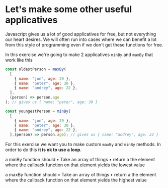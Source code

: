 # Let's make some other useful applicatives

Javascript gives us a lot of good applicatives for free, but not everything our heart desires. We will often run into cases where we can benefit a lot from this style of programming even if we don't get these functions for free.

In this exercise we're going to make 2 applicatives `minBy` and `maxBy` that work like this
```js
const oldestPerson = maxBy(
  [
    { name: "jon", age: 29 },
    { name: "peter", age: 30 },
    { name: "andrey", age: 22 },
  ],
  (person) => person.age
); // gives us { name: "peter", age: 30 }

const youngestPerson = minBy(
  [
    { name: "jon", age: 29 },
    { name: "peter", age: 30 },
    { name: "andrey", age: 22 },
  ],(person) => person.age); // gives us { name: "andrey", age: 22 }
```

 For this exercise we want you to make custom `maxBy` and `minBy` methods. In order to do this **it is ok to use a loop**.

a minBy function should
• Take an array of things
• return a the element where the callback function on that element yields the lowest value

a maxBy function should
• Take an array of things
• return a the element where the callback function on that element yields the highest value